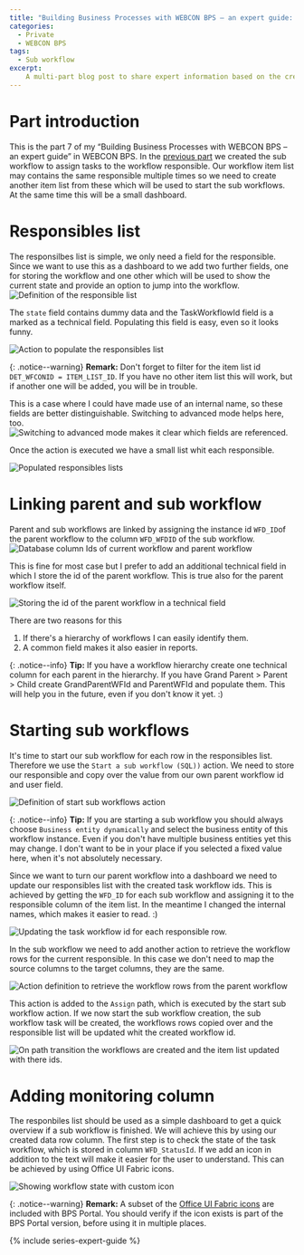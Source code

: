 ```yaml
---
title: "Building Business Processes with WEBCON BPS – an expert guide: Part 7 - Parent Workflow - Starting sub workflows & monitoring column"
categories:
  - Private
  - WEBCON BPS
tags:
  - Sub workflow
excerpt:
    A multi-part blog post to share expert information based on the creation of a business process.
---
```



# Part introduction

This is the part 7 of my “Building Business Processes with WEBCON BPS – an expert guide” in WEBCON
BPS. In the [previous part](/posts/2021/series-expert-guide-part-6) we created the sub workflow to assign tasks to the workflow responsible. Our workflow item list may contains the same responsible multiple times so we need to create another item list from these which will be used to start the sub workflows. At the same time this will be a small dashboard.

# Responsibles list
The responsilbes list is simple, we only need a field for the responsible. Since we want to use this as a dashboard to we add two further fields, one for storing the workflow and one other which will be used to show the current state and provide an option to jump into the workflow. 
![Definition of the responsible list](/assets/images/posts/2021-03-15-series-expert-guide-part-7/2021-02-23-21-20-53.png)

The `state` field contains dummy data and the TaskWorkflowId field is a marked as a technical field. Populating this field is easy, even so it looks funny.

![Action to populate the responsibles list](/assets/images/posts/2021-03-15-series-expert-guide-part-7/2021-02-23-21-58-45.png)

   
{: .notice--warning}
**Remark:** Don't forget to filter for the item list id `DET_WFCONID = ITEM_LIST_ID`. If you have no other item list this will work, but if another one will be added, you will be in trouble.

This is a case where I could have made use of an internal name, so these fields are better distinguishable. Switching to advanced mode helps here, too.
![Switching to advanced mode makes it clear which fields are referenced.](/assets/images/posts/2021-03-15-series-expert-guide-part-7/2021-02-23-21-24-10.png)

Once the action is executed we have a small list whit each responsible.

![Populated responsibles lists](/assets/images/posts/2021-03-15-series-expert-guide-part-7/2021-02-23-21-27-06.png)

# Linking parent and sub workflow
Parent and sub workflows are linked by assigning the instance id `WFD_ID`of the parent workflow to the column `WFD_WFDID` of the sub workflow. 
![Database column Ids of current workflow and parent workflow ](/assets/images/posts/2021-03-15-series-expert-guide-part-7/2021-02-23-21-33-50.png)

This is fine for most case but I prefer to add an additional technical field in which I store the id of the parent workflow. This is true also for the parent workflow itself.

![Storing the id of the parent workflow in a technical field](/assets/images/posts/2021-03-15-series-expert-guide-part-7/2021-02-23-21-37-49.png)

There are two reasons for this
1. If there's a hierarchy of workflows I can easily identify them.
2. A common field makes it also easier in reports.
   
{: .notice--info}
**Tip:** If you have a workflow hierarchy create one technical column for each parent in the hierarchy. If you have Grand Parent > Parent > Child create GrandParentWFId and ParentWFId and populate them. This will help you in the future, even if you don't know it yet. :)

# Starting sub workflows
It's time to start our sub workflow for each row in the responsibles list. Therefore we use the `Start a sub workflow (SQL))` action. We need to store our responsible and copy over the value from our own parent workflow id and user field.

![Definition of start sub workflows action](/assets/images/posts/2021-03-15-series-expert-guide-part-7/2021-02-23-22-27-04.png)

{: .notice--info}
**Tip:** If you are starting a sub workflow you should always choose `Business entity dynamically`  and select the business entity of this workflow instance. Even if you don't have multiple business entities yet this may change. I don't want to be in your place if you selected a fixed value here, when it's not absolutely necessary.

Since we want to turn our parent workflow into a dashboard we need to update our responsibles list with the created task workflow ids. This is achieved by getting the `WFD_ID` for each sub workflow and assigning it to the responsible column of the item list. In the meantime I changed the internal names, which makes it easier to read. :)

![Updating the task workflow id for each responsible row.](/assets/images/posts/2021-03-15-series-expert-guide-part-7/2021-02-23-22-08-52.png)

In the sub workflow we need to add another action to retrieve the workflow rows for the current responsible. In this case we don't need to map the source columns to the target columns, they are the same.

![Action definition to retrieve the workflow rows from the parent workflow](/assets/images/posts/2021-03-15-series-expert-guide-part-7/2021-02-23-22-30-36.png)

This action is added to the `Assign` path, which is executed by the start sub workflow action. If we now start the sub workflow creation, the sub workflow task will be created, the workflows rows copied over and the responsible list will be updated whit the created workflow id.

![On path transition the workflows are created and the item list updated with there ids.](/assets/images/posts/2021-03-15-series-expert-guide-part-7/2021-02-23-22-34-43.png)

# Adding monitoring column
The responbiles list should be used as a simple dashboard to get a quick overview if a sub workflow is finished. We will achieve this by using our created data row column. The first step is to check the state of the task workflow, which is stored in column `WFD_StatusId`. If we add an icon in addition to the text will make it easier for the user to understand. This can be achieved by using Office UI Fabric icons.

![Showing workflow state with custom icon](/assets/images/posts/2021-03-15-series-expert-guide-part-7/2021-02-23-22-51-13.png)

{: .notice--warning}
**Remark:** A subset of the [Office UI Fabric icons](https://uifabricicons.azurewebsites.net/) are included with BPS Portal. You should  verify if the icon exists is part of the BPS Portal version, before using it in multiple places.


{% include series-expert-guide %}